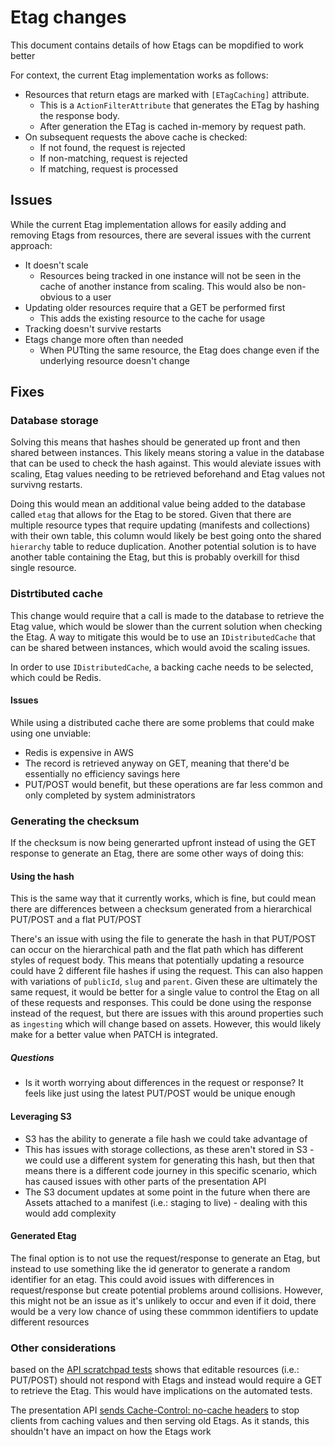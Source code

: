 # Etag changes

This document contains details of how Etags can be mopdified to work better

For context, the current Etag implementation works as follows:

* Resources that return etags are marked with `[ETagCaching]` attribute.
  * This is a `ActionFilterAttribute` that generates the ETag by hashing the response body.
  * After generation the ETag is cached in-memory by request path.
* On subsequent requests the above cache is checked:
  * If not found, the request is rejected
  * If non-matching, request is rejected
  * If matching, request is processed

## Issues

While the current Etag implementation allows for easily adding and removing Etags from resources, there are several issues with the current approach:

- It doesn't scale
  - Resources being tracked in one instance will not be seen in the cache of another instance from scaling.  This would also be non-obvious to a user
- Updating older resources require that a GET be performed first
  - This adds the existing resource to the cache for usage
- Tracking doesn't survive restarts
- Etags change more often than needed
  - When PUTting the same resource, the Etag does change even if the underlying resource doesn't change

## Fixes

### Database storage

Solving this means that hashes should be generated up front and then shared between instances.  This likely means storing a value in the database that can be used to check the hash against.  This would aleviate issues with scaling, Etag values needing to be retrieved beforehand and Etag values not survivng restarts.

Doing this would mean an additional value being added to the database called `etag` that allows for the Etag to be stored.  Given that there are multiple resource types that require updating (manifests and collections) with their own table, this column would likely be best going onto the shared `hierarchy` table to reduce duplication.  Another potential solution is to have another table containing the Etag, but this is probably overkill for thisd single resource.

### Distrtibuted cache

This change would require that a call is made to the database to retrieve the Etag value, which would be slower than the current solution when checking the Etag.  A way to mitigate this would be to use an `IDistributedCache` that can be shared between instances, which would avoid the scaling issues.

In order to use `IDistributedCache`, a backing cache needs to be selected, which could be Redis.

#### Issues

While using a distributed cache there are some problems that could make using one unviable:

- Redis is expensive in AWS
- The record is retrieved anyway on GET, meaning that there'd be essentially no efficiency savings here
- PUT/POST would benefit, but these operations are far less common and only completed by system administrators


### Generating the checksum

If the checksum is now being generarted upfront instead of using the GET response to generate an Etag, there are some other ways of doing this:

#### Using the hash
This is the same way that it currently works, which is fine, but could mean there are differences between a checksum generated from a hierarchical PUT/POST and a flat PUT/POST

There's an issue with using the file to generate the hash in that PUT/POST can occur on the hierarchical path and the flat path which has different styles of request body.  This means that potentially updating a resource could have 2 different file hashes if using the request.  This can also happen with variations of `publicId`, `slug` and `parent`. Given these are ultimately the same request, it would be better for a single value to control the Etag on all of these requests and responses. This could be done using the response instead of the request, but there are issues with this around properties such as `ingesting` which will change based on assets. However, this would likely make for a better value when PATCH is integrated.

##### Questions

- Is it worth worrying about differences in the request or response?  It feels like just using the latest PUT/POST would be unique enough
 
#### Leveraging S3

- S3 has the ability to generate a file hash we could take advantage of
- This has issues with storage collections, as these aren't stored in S3 - we could use a different system for generating this hash, but then that means there is a different code journey in this specific scenario, which has caused issues with other parts of the presentation API
- The S3 document updates at some point in the future when there are Assets attached to a manifest (i.e.: staging to live) - dealing with this would add complexity

#### Generated Etag

The final option is to not use the request/response to generate an Etag, but instead to use something like the id generator to generate a random identifier for an etag.  This could avoid issues with differences in request/response but create potential problems around collisions.  However, this might not be an issue as it's unlikely to occur and even if it doid, there would be a very low chance of using these commmon identifiers to update different resources

### Other considerations

based on the [API scratchpad tests](https://github.com/dlcs/iiif-presentation-tests/blob/04213f185bf4fb370855e7e37be27ee4587234bf/tests/apiscratch/t0071-update-managed-asset-manifest.spec.ts#L60-L62) shows that editable resources (i.e.: PUT/POST) should not respond with Etags and instead would require a GET to retrieve the Etag.  This would have implications on the automated tests.

The presentation API [sends Cache-Control: no-cache headers](https://github.com/dlcs/iiif-presentation/issues/140) to stop clients from caching values and then serving old Etags.  As it stands, this shouldn't have an impact on how the Etags work